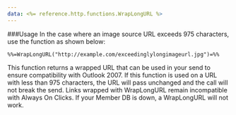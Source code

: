 ```yaml
---
data: <%= reference.http.functions.WrapLongURL %>
---
```

###Usage
In the case where an image source URL exceeds 975 characters, use the function as shown below:
```
%%=WrapLongURL("http://example.com/exceedinglylongimageurl.jpg")=%%
```
This function returns a wrapped URL that can be used in your send to ensure compatibility with Outlook 2007. If this function is used on a URL with less than 975 characters, the URL will pass unchanged and the call will not break the send. Links wrapped with WrapLongURL remain incompatible with Always On Clicks. If your Member DB is down, a WrapLongURL will not work.